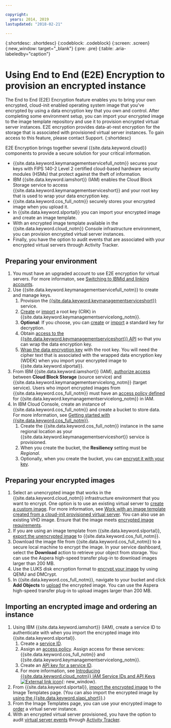 ```yaml
---

copyright:
  years: 2014, 2019
lastupdated: "2018-02-21"

---
```


{:shortdesc: .shortdesc}
{:codeblock: .codeblock}
{:screen: .screen}
{:new_window: target="_blank"}
{:pre: .pre}
{:table: .aria-labeledby="caption"}


# Using End to End (E2E) Encryption to provision an encrypted instance 

The End to End (E2E) Encryption feature enables you to bring your own encrypted, cloud-init enabled operating system image that you've encrypted by using a data encryption key that you own and control. After completing some environment setup, you can import your encrypted image to the image template repository and use it to provision encrypted virtual server instances. E2E encryption provides data-at-rest encryption for the storage that is associated with provisioned virtual server instances. To gain access to this feature, please contact Support.
{:shortdesc}

E2E Encryption brings together several {{site.data.keyword.cloud}} components to provide a secure solution for your critical information.

* {{site.data.keyword.keymanagementservicefull_notm}} secures your keys with FIPS 140-2 Level 2 certified cloud-based hardware security modules (HSMs) that protect against the theft of information. 
* IBM {{site.data.keyword.iamshort}} (IAM) enables the Cloud Block Storage service to access {{site.data.keyword.keymanagementserviceshort}} and your root key that is used to wrap your data encryption key.
* {{site.data.keyword.cos_full_notm}} securely stores your encrypted image when you upload it. 
* In {{site.data.keyword.slportal}} you can import your encrypted image and create an image template. 
* With an encrypted image template available in the {{site.data.keyword.cloud_notm}} Console infrastructure environment, you can provision encrypted virtual server instances.
* Finally, you have the option to audit events that are associated with your encrypted virtual servers through Activity Tracker.

## Preparing your environment

1. You must have an upgraded account to use E2E encryption for virtual servers. For more informaton, see [Switching to IBMid and linking accounts](/docs/account/softlayerlink.html). 
2. Use {{site.data.keyword.keymanagementservicefull_notm}} to create and manage keys.
      1. Provision the [{{site.data.keyword.keymanagementserviceshort}}](/docs/services/key-protect/provision.html#provision) service. 
      2. [Create](/docs/services/key-protect/create-root-keys.html#create-root-keys) or [import](/docs/services/key-protect/import-root-keys.html#import-root-keys) a root key (CRK) in {{site.data.keyword.keymanagementservicelong_notm}}.
      3. **Optional**: If you choose, you can [create](/docs/services/key-protect/create-standard-keys.html#create-standard-keys) or [import](/docs/services/key-protect/import-standard-keys.html#import-standard-keys) a standard key for decryption. 
      4. Obtain [access to the {{site.data.keyword.keymanagementserviceshort}} API](/docs/services/key-protect/access-api.html#access-api) so that you can wrap the data encryption key.
      5. [Wrap the data encryption key](/docs/services/key-protect/wrap-keys.html#wrap-keys) with the root key. You will need the cipher text that is associated with the wrapped data encryption key (WDEK) when you import your encrypted image to {{site.data.keyword.slportal}}.
3. From IBM {{site.data.keyword.iamshort}} (IAM), [authorize access](/docs/iam/authorizations.html#create-an-authorization) between **Cloud Block Storage** (source service) and {{site.data.keyword.keymanagementservicelong_notm}} (target service). Users who import encrypted images from {{site.data.keyword.cos_full_notm}} must have an [access policy defined](/docs/iam/users_roles.html) for {{site.data.keyword.keymanagementservicelong_notm}} in IAM. 
4. In IBM Cloud Console, create  an instance of {{site.data.keyword.cos_full_notm}} and create a bucket to store data. For more information, see [Getting started with {{site.data.keyword.cos_full_notm}}](/docs/services/cloud-object-storage/getting-started.html#getting-started-console-). 
      1. Create the {{site.data.keyword.cos_full_notm}} instance in the same regional location as your {{site.data.keyword.keymanagementserviceshort}} service is provisioned. 
      2. When you create the bucket, the **Resiliency** setting must be _Regional_. 
      3. Optionally, when you create the bucket, you can [encrypt it with your key](/docs/services/cloud-object-storage/basics/encryption.html#sse-kp).   
 
## Preparing your encrypted images
 
1. Select an unencrypted image that works in the {{site.data.keyword.cloud_notm}} infrastructure environment that you want to encrypt. One option is to use an existing virtual server to [create a custom image](/docs/infrastructure/image-templates/image-templates//docs/infrastructure/image-templates/create-standard-image.html). For more information, see [Work with an image template created from a cloud-init provisioned virtual server](/docs/infrastructure/image-templates/image-templates/image_cloud-init.html#work-with-a-standard-image-created-from-a-cloud-init-provisioned-virtual-server). You can also use an existing VHD image. Ensure that the image meets [encrypted image requirements](/docs/infrastructure/image-templates/create-encrypted-image.html#encrypted-image-reqs). 
2. If you are using an image template from {{site.data.keyword.slportal}}, [export the unencrypted image](/docs/infrastructure/image-templates/image-templates/export-image-ibm-cos.html) to {{site.data.keyword.cos_full_notm}}.
3. Download the image file from {{site.data.keyword.cos_full_notm}} to a secure local machine to encrypt the image. In your service dashboard, select the **Download** action to retrieve your object from storage. You can use the Aspera high-speed transfer plug-in to download images larger than 200 MB.
4. Use the LUKS disk encryption format to [encrypt your image](/docs/infrastructure/image-templates/create-encrypted-image.html#luks-disk-encryption) by using QEMU and DMCrypt. 
5. In {{site.data.keyword.cos_full_notm}}, navigate to your bucket and click **Add Objects** to [upload](/docs/services/cloud-object-storage/basics/upload.html#uploading-data) the encrypted image. You can use the Aspera high-speed transfer plug-in to upload images larger than 200 MB.
 
## Importing an encrypted image and ordering an instance 
 
1. Using IBM {{site.data.keyword.iamshort}} (IAM), create a service ID to authenticate with when you import the encrypted image into {{site.data.keyword.slportal}}. 
      1. Create a [service ID](/docs/iam/serviceid.html#serviceids).
      2. Assign an [access policy](/docs/iam/serviceidaccess.html#serviceidpolicy). Assign access for these services: {{site.data.keyword.cos_full_notm}} and {{site.data.keyword.keymanagementservicelong_notm}}.
      3. Create an [API key for a service ID](/docs/iam/serviceid_keys.html#creating-an-api-key-for-a-service-id).
      4. For more information, see [Introducing {{site.data.keyword.cloud_notm}} IAM Service IDs and API Keys ![External link icon](../../icons/launch-glyph.svg "External link icon")](https://www.ibm.com/blogs/bluemix/2017/10/introducing-ibm-cloud-iam-service-ids-api-keys/){: new_window}.
2. From {{site.data.keyword.slportal}}, [import the encrypted image](/docs/infrastructure/image-templates//docs/infrastructure/image-templates/import-image.html#import-icos) to the Image Templates page. (You can also import the encrypted image by [using the {{site.data.keyword.slapi_short}}](/docs/infrastructure/image-templates/import-encrypted-image-api.html).)
3. From the Image Templates page, you can use your encrypted image to [order](/docs/infrastructure/image-templates/order-vsi-from-image-template.html) a virtual server instance. 
4. With an encrypted virtual server provisioned, you have the option to audit [virtual server events](/docs/vsi/vsi_activity_tracker_events.html#at_events) through [Activity Tracker](/docs/services/cloud-activity-tracker/activity_tracker_ov.html). 

